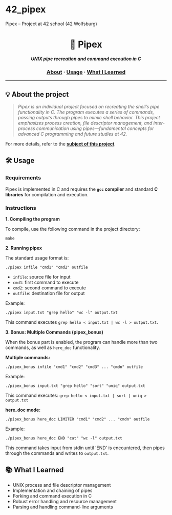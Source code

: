 # 42_pipex  
Pipex – Project at 42 school (42 Wolfsburg)

<h1 align="center">
	🔗 Pipex
</h1>

<p align="center">
	<b><i>UNIX pipe recreation and command execution in C</i></b><br>
</p>

<h3 align="center">
	<a href="#%EF%B8%8F-about">About</a>
	<span> · </span>
	<a href="#%EF%B8%8F-usage">Usage</a>
	<span> · </span>
	<a href="#-what-i-learned">What I Learned</a>
</h3>

---

## 💡 About the project

> _Pipex is an individual project focused on recreating the shell’s pipe functionality in C. The program executes a series of commands, passing outputs through pipes to mimic shell behavior. This project emphasizes process creation, file descriptor management, and inter-process communication using pipes—fundamental concepts for advanced C programming and future studies at 42._

For more details, refer to the [**subject of this project**](https://github.com/jonona912/42_pipex/blob/main/pipex_subject.pdf).

## 🛠️ Usage

### Requirements

Pipex is implemented in C and requires the **`gcc` compiler** and standard **C libraries** for compilation and execution.

### Instructions

**1. Compiling the program**

To compile, use the following command in the project directory:

```shell
make
```

**2. Running pipex**

The standard usage format is:

```shell
./pipex infile "cmd1" "cmd2" outfile
```
- `infile`: source file for input
- `cmd1`: first command to execute
- `cmd2`: second command to execute
- `outfile`: destination file for output

Example:

```shell
./pipex input.txt "grep hello" "wc -l" output.txt
```
This command executes `grep hello < input.txt | wc -l > output.txt`.

**3. Bonus: Multiple Commands (pipex_bonus)**

When the bonus part is enabled, the program can handle more than two commands, as well as `here_doc` functionality.

**Multiple commands:**
```shell
./pipex_bonus infile "cmd1" "cmd2" "cmd3" ... "cmdn" outfile
```
Example:
```shell
./pipex_bonus input.txt "grep hello" "sort" "uniq" output.txt
```
This command executes: `grep hello < input.txt | sort | uniq > output.txt`

**here_doc mode:**
```shell
./pipex_bonus here_doc LIMITER "cmd1" "cmd2" ... "cmdn" outfile
```
Example:
```shell
./pipex_bonus here_doc END "cat" "wc -l" output.txt
```
This command takes input from stdin until 'END' is encountered, then pipes through the commands and writes to `output.txt`.

## 📚 What I Learned

- UNIX process and file descriptor management
- Implementation and chaining of pipes
- Forking and command execution in C
- Robust error handling and resource management
- Parsing and handling command-line arguments

